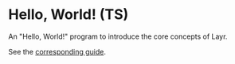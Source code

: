 # Hello, World! (TS)

An "Hello, World!" program to introduce the core concepts of Layr.

See the [corresponding guide](https://layrjs.com/docs/v1/introduction/hello-world?language=ts).
